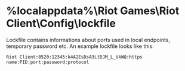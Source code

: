 # %localappdata%\Riot Games\Riot Client\Config\lockfile

Lockfile contains informations about ports used in local endpoints, temporary password etc.
An example lockfile looks like this: 
```
Riot Client:8520:12345:k4A2EsDsA3LtDJM_L_VkWQ:https
name:PID:port:password:protocol
```

